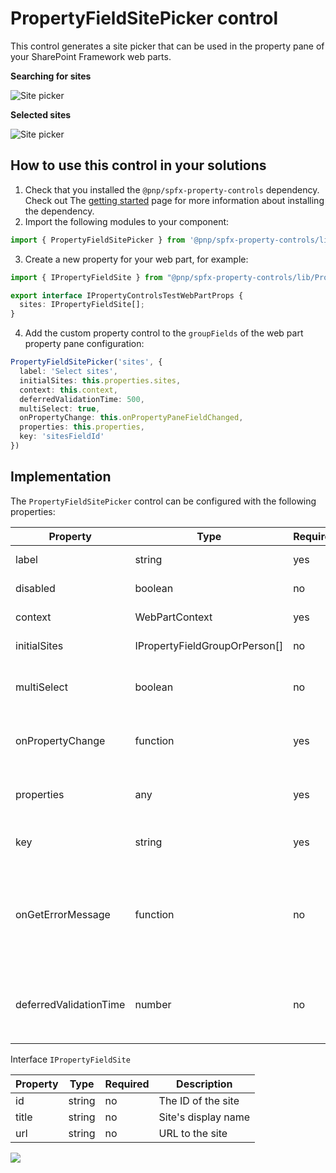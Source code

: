 # PropertyFieldSitePicker control

This control generates a site picker that can be used in the property pane of your SharePoint Framework web parts.

**Searching for sites**

![Site picker](../assets/sitepicker.png)

**Selected sites**

![Site picker](../assets/sitepicker-selected.png)

## How to use this control in your solutions

1. Check that you installed the `@pnp/spfx-property-controls` dependency. Check out The [getting started](../../#getting-started) page for more information about installing the dependency.
2. Import the following modules to your component:

```TypeScript
import { PropertyFieldSitePicker } from '@pnp/spfx-property-controls/lib/PropertyFieldSitePicker';
```

3. Create a new property for your web part, for example:

```TypeScript
import { IPropertyFieldSite } from "@pnp/spfx-property-controls/lib/PropertyFieldSitePicker";

export interface IPropertyControlsTestWebPartProps {
  sites: IPropertyFieldSite[];
}
```

4. Add the custom property control to the `groupFields` of the web part property pane configuration:

```TypeScript
PropertyFieldSitePicker('sites', {
  label: 'Select sites',
  initialSites: this.properties.sites,
  context: this.context,
  deferredValidationTime: 500,
  multiSelect: true,
  onPropertyChange: this.onPropertyPaneFieldChanged,
  properties: this.properties,
  key: 'sitesFieldId'
})
```

## Implementation

The `PropertyFieldSitePicker` control can be configured with the following properties:

| Property | Type | Required | Description |
| ---- | ---- | ---- | ---- |
| label | string | yes | Property field label displayed on top. |
| disabled | boolean | no | Specify if the control needs to be disabled. |
| context | WebPartContext | yes | Context of the current web part. |
| initialSites | IPropertyFieldGroupOrPerson[] | no | Intial sites to load in the site picker (optional). |
| multiSelect | boolean | no | Define if you want to allow multi sites selection. (optional, false by default). |
| onPropertyChange | function | yes | Defines a onPropertyChange function to raise when the sites get changed. |
| properties | any | yes | Parent web part properties, this object is use to update the property value. |
| key | string | yes | An unique key that indicates the identity of this control. |
| onGetErrorMessage | function | no | The method is used to get the validation error message and determine whether the input value is valid or not. See [this documentation](https://dev.office.com/sharepoint/docs/spfx/web-parts/guidance/validate-web-part-property-values) to learn how to use it. |
| deferredValidationTime | number | no | Control will start to validate after users stop typing for `deferredValidationTime` milliseconds. Default value is 200. |

Interface `IPropertyFieldSite`

| Property | Type | Required | Description |
| ---- | ---- | ---- | ---- |
| id | string | no | The ID of the site |
| title | string | no | Site's display name |
| url | string | no | URL to the site |

![](https://telemetry.sharepointpnp.com/sp-dev-fx-property-controls/wiki/PropertyFieldPeoplePicker)
